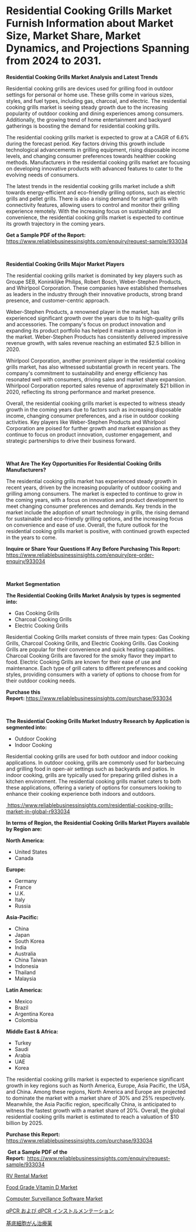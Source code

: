 <p><h1>Residential Cooking Grills Market Furnish Information about Market Size, Market Share, Market Dynamics, and Projections Spanning from 2024 to 2031.</h1></p><p><strong>Residential Cooking Grills Market Analysis and Latest Trends</strong></p>
<p><p>Residential cooking grills are devices used for grilling food in outdoor settings for personal or home use. These grills come in various sizes, styles, and fuel types, including gas, charcoal, and electric. The residential cooking grills market is seeing steady growth due to the increasing popularity of outdoor cooking and dining experiences among consumers. Additionally, the growing trend of home entertainment and backyard gatherings is boosting the demand for residential cooking grills.</p><p>The residential cooking grills market is expected to grow at a CAGR of 6.6% during the forecast period. Key factors driving this growth include technological advancements in grilling equipment, rising disposable income levels, and changing consumer preferences towards healthier cooking methods. Manufacturers in the residential cooking grills market are focusing on developing innovative products with advanced features to cater to the evolving needs of consumers.</p><p>The latest trends in the residential cooking grills market include a shift towards energy-efficient and eco-friendly grilling options, such as electric grills and pellet grills. There is also a rising demand for smart grills with connectivity features, allowing users to control and monitor their grilling experience remotely. With the increasing focus on sustainability and convenience, the residential cooking grills market is expected to continue its growth trajectory in the coming years.</p></p>
<p><strong>Get a Sample PDF of the Report:&nbsp;</strong> <a href="https://www.reliablebusinessinsights.com/enquiry/request-sample/933034">https://www.reliablebusinessinsights.com/enquiry/request-sample/933034</a></p>
<p>&nbsp;</p>
<p><strong>Residential Cooking Grills Major Market Players</strong></p>
<p><p>The residential cooking grills market is dominated by key players such as Groupe SEB, Koninklijke Philips, Robert Bosch, Weber-Stephen Products, and Whirlpool Corporation. These companies have established themselves as leaders in the industry through their innovative products, strong brand presence, and customer-centric approach.</p><p>Weber-Stephen Products, a renowned player in the market, has experienced significant growth over the years due to its high-quality grills and accessories. The company's focus on product innovation and expanding its product portfolio has helped it maintain a strong position in the market. Weber-Stephen Products has consistently delivered impressive revenue growth, with sales revenue reaching an estimated $2.5 billion in 2020.</p><p>Whirlpool Corporation, another prominent player in the residential cooking grills market, has also witnessed substantial growth in recent years. The company's commitment to sustainability and energy efficiency has resonated well with consumers, driving sales and market share expansion. Whirlpool Corporation reported sales revenue of approximately $21 billion in 2020, reflecting its strong performance and market presence.</p><p>Overall, the residential cooking grills market is expected to witness steady growth in the coming years due to factors such as increasing disposable income, changing consumer preferences, and a rise in outdoor cooking activities. Key players like Weber-Stephen Products and Whirlpool Corporation are poised for further growth and market expansion as they continue to focus on product innovation, customer engagement, and strategic partnerships to drive their business forward.</p></p>
<p>&nbsp;</p>
<p><strong>What Are The Key Opportunities For Residential Cooking Grills Manufacturers?</strong></p>
<p><p>The residential cooking grills market has experienced steady growth in recent years, driven by the increasing popularity of outdoor cooking and grilling among consumers. The market is expected to continue to grow in the coming years, with a focus on innovation and product development to meet changing consumer preferences and demands. Key trends in the market include the adoption of smart technology in grills, the rising demand for sustainable and eco-friendly grilling options, and the increasing focus on convenience and ease of use. Overall, the future outlook for the residential cooking grills market is positive, with continued growth expected in the years to come.</p></p>
<p><strong>Inquire or Share Your Questions If Any Before Purchasing This Report:</strong> <a href="https://www.reliablebusinessinsights.com/enquiry/pre-order-enquiry/933034">https://www.reliablebusinessinsights.com/enquiry/pre-order-enquiry/933034</a></p>
<p>&nbsp;</p>
<p><strong>Market Segmentation</strong></p>
<p><strong>The Residential Cooking Grills Market Analysis by types is segmented into:</strong></p>
<p><ul><li>Gas Cooking Grills</li><li>Charcoal Cooking Grills</li><li>Electric Cooking Grills</li></ul></p>
<p><p>Residential Cooking Grills market consists of three main types: Gas Cooking Grills, Charcoal Cooking Grills, and Electric Cooking Grills. Gas Cooking Grills are popular for their convenience and quick heating capabilities. Charcoal Cooking Grills are favored for the smoky flavor they impart to food. Electric Cooking Grills are known for their ease of use and maintenance. Each type of grill caters to different preferences and cooking styles, providing consumers with a variety of options to choose from for their outdoor cooking needs.</p></p>
<p><strong>Purchase this Report:&nbsp;</strong><a href="https://www.reliablebusinessinsights.com/purchase/933034">https://www.reliablebusinessinsights.com/purchase/933034</a></p>
<p>&nbsp;</p>
<p><strong>The Residential Cooking Grills Market Industry Research by Application is segmented into:</strong></p>
<p><ul><li>Outdoor Cooking</li><li>Indoor Cooking</li></ul></p>
<p><p>Residential cooking grills are used for both outdoor and indoor cooking applications. In outdoor cooking, grills are commonly used for barbecuing and grilling food in open-air settings such as backyards and patios. In indoor cooking, grills are typically used for preparing grilled dishes in a kitchen environment. The residential cooking grills market caters to both these applications, offering a variety of options for consumers looking to enhance their cooking experience both indoors and outdoors.</p></p>
<p><a href="https://www.reliablebusinessinsights.com/residential-cooking-grills-market-in-global-r933034">&nbsp;https://www.reliablebusinessinsights.com/residential-cooking-grills-market-in-global-r933034</a></p>
<p><strong>In terms of Region, the Residential Cooking Grills Market Players available by Region are:</strong></p>
<p>
    <p> <strong> North America: </strong>
        <ul>
            <li>United States</li>
            <li>Canada</li>
        </ul>
        </p> 
    <p> <strong> Europe: </strong>
        <ul>
            <li>Germany</li>
            <li>France</li>
            <li>U.K.</li>
            <li>Italy</li>
            <li>Russia</li>
        </ul>
        </p> 
    <p> <strong> Asia-Pacific: </strong>
        <ul>
            <li>China</li>
            <li>Japan</li>
            <li>South Korea</li>
            <li>India</li>
            <li>Australia</li>
            <li>China Taiwan</li>
            <li>Indonesia</li>
            <li>Thailand</li>
            <li>Malaysia</li>
        </ul>
        </p> 
    <p> <strong> Latin America: </strong>
        <ul>
            <li>Mexico</li>
            <li>Brazil</li>
            <li>Argentina Korea</li>
            <li>Colombia</li>
        </ul>
        </p> 
    <p> <strong> Middle East & Africa: </strong>
        <ul>
            <li>Turkey</li>
            <li>Saudi</li>
            <li>Arabia</li>
            <li>UAE</li>
            <li>Korea</li>
        </ul>
    </p>
    </p>
<p><p>The residential cooking grills market is expected to experience significant growth in key regions such as North America, Europe, Asia Pacific, the USA, and China. Among these regions, North America and Europe are projected to dominate the market with a market share of 30% and 25% respectively. Meanwhile, the Asia Pacific region, specifically China, is anticipated to witness the fastest growth with a market share of 20%. Overall, the global residential cooking grills market is estimated to reach a valuation of $10 billion by 2025.</p></p>
<p><strong>Purchase this Report: </strong><a href="https://www.reliablebusinessinsights.com/purchase/933034">https://www.reliablebusinessinsights.com/purchase/933034</a></p>
<p>&nbsp;<strong>Get a Sample PDF of the Report:&nbsp;&nbsp;</strong><a href="https://www.reliablebusinessinsights.com/enquiry/request-sample/933034">https://www.reliablebusinessinsights.com/enquiry/request-sample/933034</a></p>
<p><strong></strong></p>
<p><p><a href="https://medium.com/@alicemcglynn2022/rv-rental-market-a-global-and-regional-analysis-2024-2031-c2fc42eea1a0">RV Rental Market</a></p><p><a href="https://issuu.com/reportprime-2/docs/food-grade-vitamin-d-market-size-20_742bf634159ee8">Food Grade Vitamin D Market</a></p><p><a href="https://medium.com/@alicemcglynn2022/computer-surveillance-software-industry-sector-market-dynamics-and-future-scenarios-2024-2031-bbd364e7d2d2">Computer Surveillance Software Market</a></p><p><a href="https://medium.com/@titusboyer1/qpcr%E3%81%8A%E3%82%88%E3%81%B3dpcr%E6%A9%9F%E5%99%A8%E5%B8%82%E5%A0%B4%E3%81%AE%E3%82%B5%E3%82%A4%E3%82%BA-%E3%82%B7%E3%82%A7%E3%82%A2%E5%88%86%E6%9E%90-%E6%88%90%E9%95%B7%E5%82%BE%E5%90%91-%E4%BA%88%E6%B8%AC-2024%E5%B9%B4-2031%E5%B9%B4-a413d8f60873">qPCR および dPCR インストルメンテーション</a></p><p><a href="https://medium.com/@ertg45hg/%E3%82%B0%E3%83%AD%E3%83%BC%E3%83%90%E3%83%AB%E3%81%AA%E5%9F%BA%E5%BA%95%E7%B4%B0%E8%83%9E%E7%99%8C%E6%B2%BB%E7%99%82%E8%96%AC%E5%B8%82%E5%A0%B4%E3%81%AE%E5%8B%95%E5%90%91-%E4%BA%88%E6%B8%AC-%E3%81%8A%E3%82%88%E3%81%B3%E5%BD%B1%E9%9F%BF%E5%88%86%E6%9E%90-2024%E5%B9%B4%E3%81%8B%E3%82%892031%E5%B9%B4%E3%81%BE%E3%81%A7-%E3%81%8C187%E3%83%9A%E3%83%BC%E3%82%B8%E3%81%A7%E7%B6%B2%E7%BE%85%E3%81%95%E3%82%8C%E3%81%A6%E3%81%84%E3%81%BE%E3%81%99-2801d544676a">基底細胞がん治療薬</a></p></p>